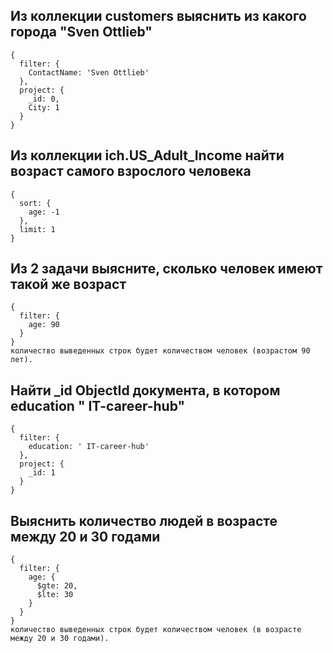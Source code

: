 ## Из коллекции customers выяснить из какого города "Sven Ottlieb" ##

```
{
  filter: {
    ContactName: 'Sven Ottlieb'
  },
  project: {
    _id: 0,
    City: 1
  }
}
```

## Из коллекции ich.US_Adult_Income найти возраст самого взрослого человека ##

```
{
  sort: {
    age: -1
  },
  limit: 1
}
```

## Из 2 задачи выясните, сколько человек имеют такой же возраст ##

```
{
  filter: {
    age: 90
  }
}
количество выведенных строк будет количеством человек (возрастом 90 лет). 
```

## Найти _id ObjectId документа, в котором education " IT-career-hub" ##

```
{
  filter: {
    education: ' IT-career-hub'
  },
  project: {
    _id: 1
  }
}
```

## Выяснить количество людей в возрасте между 20 и 30 годами ##

```
{
  filter: {
    age: {
      $gte: 20,
      $lte: 30
    }
  }
}
количество выведенных строк будет количеством человек (в возрасте между 20 и 30 годами).
```